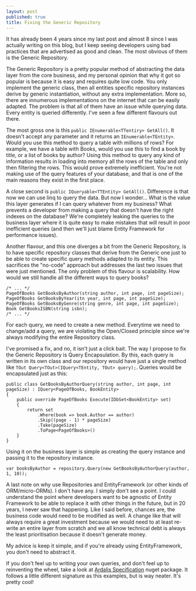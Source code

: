 ```yaml
---
layout: post
published: true
title: Fixing the Generic Repository
---
```

It has already been 4 years since my last post and almost 8 since I was actually writing on this blog, but I keep seeing developers using bad practices that are advertised as good and clean. The most obvious of them is the Generic Repository.

The Generic Repository is a pretty popular method of abstracting the data layer from the core business, and my personal opinion that why it got so popular is because it is easy and requires quite low code. You only implement the generic class, then all entities specific repository instances derive by generic instantiation, without any extra implementation. More so, there are innumerous implementations on the internet that can be easily adapted. The problem is that all of them have an issue while querying data. Every entity is queried differently. I've seen a few different flavours out there.

The most gross one is this `public IEnumerable<TTentiry> GetAll()`. It doesn't accept any parameter and it returns an `IEnumerable<TEntity>`. Would you use this method to query a table with millions of rows? For example, we have a table with Books, would you use this to find a book by title, or a list of books by author? Using this method to query any kind of information results in loading into memory all the rows of the table and only then filtering the rows. This would prove extremely inefficient. You're not making use of the query features of your database, and that is one of the main reasons they exist in the first place.

A close second is `public IQueryable<TTEntity> GetAll()`. Difference is that now we can use linq to query the data. But now I wonder... What is the value this layer generates if I can query whatever from my business? What prevents a developer from making a query that doesn't have the right indexes on the database? We're completely leaking the queries to the business layer where it is quite easy to make mistakes that will result in poor inefficient queries (and then we'll just blame Entity Framework for performance issues).

Another flavour, and this one diverges a bit from the Generic Repository, is to have specific repository classes that derive from the Generic one just to be able to create specific query methods adapted to its entity. This sacrifices the "no-code" approach but addresses the last two issues that were just mentioned. The only problem of this flavour is scalability. How would we still handle all the different ways to query books?

```
/* ... */
PageOfBooks GetBooksByAuthor(string author, int page, int pageSize);
PageOfBooks GetBooksByYear(itn year, int page, int pageSize);
PageOfBooks GetBooksByGenre(string genre, int page, int pageSize);
Book GetBooksISBN(string isbn);
/* ... */
```

For each query, we need to create a new method. Everytime we need to change/add a query, we are violating the Open/Closed principle since we're always modifying the entire Repository class.

I've promised a fix, and no, it isn't just a click bait. The way I propose to fix the Generic Repository is Query Encapsulation. By this, each query is written in its own class and our repository would have just a single method like `TOut Query<TOut>(IQuery<TEntity, TOut> query);`.
Queries would be encapsulated just as this:

```
public class GetBooksByAuthorQuery(string author, int page, int pageSize) : IQuery<PageOfBooks, BookEntity>
{
    public override PageOfBooks Execute(IDbSet<BookEntity> set)
    {
        return set
            .Where(book => book.Author == author)
            .Skip((page - 1) * pageSize)
            .Take(pageSize)
            .ToPage<PageOfBooks>()
    }
}
```

Using it on the business layer is simple as creating the query instance and passing it to the repository instance.

```
var booksByAuthor = repository.Query(new GetBooksByAuthorQuery(author, 1, 10));
```

A last note on why use Repositories and EntityFramework (or other kinds of ORM/micro-ORMs). I don't have any. I simply don't see a point. I could understand the point where developers want to be agnostic of Entity Framework to be able to replace it with other things in the future, but in 20 years, I never saw that happening. Like I said before, chances are, the business code would need to be modified as well. A change like that will always require a great investment because we would need to at least re-write an entire layer from scratch and we all know technical debt is always the least prioritisation because it doesn't generate money.

My advice is keep it simple, and if you're already using EntityFramework, you don't need to abstract it.

If you don't feel up to writing your own queries, and don't feel up to reinventing the wheel, take a look at [Ardalis Specification](https://specification.ardalis.com/) nuget package. It follows a little different signature as this examples, but is way neater. It's pretty cool!

